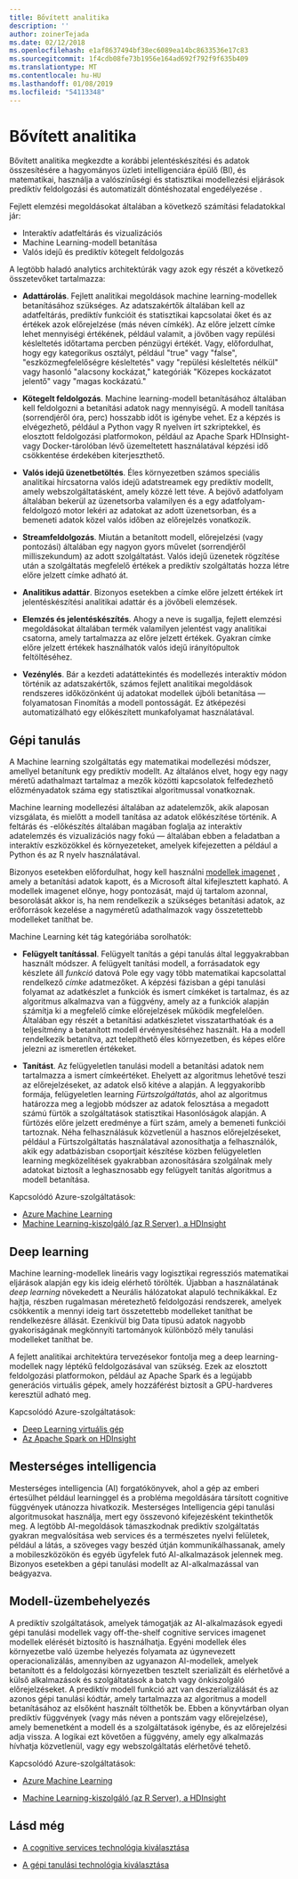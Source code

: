 ```yaml
---
title: Bővített analitika
description: ''
author: zoinerTejada
ms.date: 02/12/2018
ms.openlocfilehash: e1af8637494bf38ec6089ea14bc8633536e17c83
ms.sourcegitcommit: 1f4cdb08fe73b1956e164ad692f792f9f635b409
ms.translationtype: MT
ms.contentlocale: hu-HU
ms.lasthandoff: 01/08/2019
ms.locfileid: "54113348"
---
```

# <a name="advanced-analytics"></a>Bővített analitika

Bővített analitika megkezdte a korábbi jelentéskészítési és adatok összesítésére a hagyományos üzleti intelligenciára épülő (BI), és matematikai, használja a valószínűségi és statisztikai modellezési eljárások prediktív feldolgozási és automatizált döntéshozatal engedélyezése .

Fejlett elemzési megoldásokat általában a következő számítási feladatokkal jár:

- Interaktív adatfeltárás és vizualizációs
- Machine Learning-modell betanítása
- Valós idejű és prediktív kötegelt feldolgozás

A legtöbb haladó analytics architektúrák vagy azok egy részét a következő összetevőket tartalmazza:

- **Adattárolás**. Fejlett analitikai megoldások machine learning-modellek betanításához szükséges. Az adatszakértők általában kell az adatfeltárás, prediktív funkcióit és statisztikai kapcsolatai őket és az értékek azok előrejelzése (más néven címkék). Az előre jelzett címke lehet mennyiségi értékének, például valamit, a jövőben vagy repülési késleltetés időtartama percben pénzügyi értékét. Vagy, előfordulhat, hogy egy kategorikus osztályt, például "true" vagy "false", "eszközmegfelelőségre késleltetés" vagy "repülési késleltetés nélkül" vagy hasonló "alacsony kockázat," kategóriák "Közepes kockázatot jelentő" vagy "magas kockázatú."

- **Kötegelt feldolgozás**. Machine learning-modell betanításához általában kell feldolgozni a betanítási adatok nagy mennyiségű. A modell tanítása (sorrendjéről óra, perc) hosszabb időt is igénybe vehet. Ez a képzés is elvégezhető, például a Python vagy R nyelven írt szkriptekkel, és elosztott feldolgozási platformokon, például az Apache Spark HDInsight- vagy Docker-tárolóban lévő üzemeltetett használatával képzési idő csökkentése érdekében kiterjeszthető.

- **Valós idejű üzenetbetöltés**. Éles környezetben számos speciális analitikai hírcsatorna valós idejű adatstreamek egy prediktív modellt, amely webszolgáltatásként, amely közzé lett téve. A bejövő adatfolyam általában bekerül az üzenetsorba valamilyen és a egy adatfolyam-feldolgozó motor lekéri az adatokat az adott üzenetsorban, és a bemeneti adatok közel valós időben az előrejelzés vonatkozik.

- **Streamfeldolgozás**. Miután a betanított modell, előrejelzési (vagy pontozási) általában egy nagyon gyors művelet (sorrendjéről milliszekundum) az adott szolgáltatást. Valós idejű üzenetek rögzítése után a szolgáltatás megfelelő értékek a prediktív szolgáltatás hozza létre előre jelzett címke adható át.

- **Analitikus adattár**. Bizonyos esetekben a címke előre jelzett értékek írt jelentéskészítési analitikai adattár és a jövőbeli elemzések.

- **Elemzés és jelentéskészítés**. Ahogy a neve is sugallja, fejlett elemzési megoldásokat általában termék valamilyen jelentést vagy analitikai csatorna, amely tartalmazza az előre jelzett értékek. Gyakran címke előre jelzett értékek használhatók valós idejű irányítópultok feltöltéséhez.

- **Vezénylés**. Bár a kezdeti adatáttekintés és modellezés interaktív módon történik az adatszakértők, számos fejlett analitikai megoldások rendszeres időközönként új adatokat modellek újbóli betanítása &mdash; folyamatosan Finomítás a modell pontosságát. Ez átképezési automatizálható egy előkészített munkafolyamat használatával.

## <a name="machine-learning"></a>Gépi tanulás

A Machine learning szolgáltatás egy matematikai modellezési módszer, amellyel betanítunk egy prediktív modellt. Az általános elvet, hogy egy nagy méretű adathalmazt tartalmaz a mezők közötti kapcsolatok felfedezhető előzményadatok száma egy statisztikai algoritmussal vonatkoznak.

Machine learning modellezési általában az adatelemzők, akik alaposan vizsgálata, és mielőtt a modell tanítása az adatok előkészítése történik. A feltárás és -előkészítés általában magában foglalja az interaktív adatelemzés és vizualizációs nagy fokú &mdash; általában ebben a feladatban a interaktív eszközökkel és környezeteket, amelyek kifejezetten a például a Python és az R nyelv használatával.

Bizonyos esetekben előfordulhat, hogy kell használni [modellek imagenet](/machine-learning-server/install/microsoftml-install-pretrained-models) , amely a betanítási adatok kapott, és a Microsoft által kifejlesztett kapható. A modellek imagenet előnye, hogy pontozását, majd új tartalom azonnal, besorolását akkor is, ha nem rendelkezik a szükséges betanítási adatok, az erőforrások kezelése a nagyméretű adathalmazok vagy összetettebb modelleket taníthat be.

Machine Learning két tág kategóriába sorolhatók:

- **Felügyelt tanítással**. Felügyelt tanítás a gépi tanulás által leggyakrabban használt módszer. A felügyelt tanítási modell, a forrásadatok egy készlete áll *funkció* datová Pole egy vagy több matematikai kapcsolattal rendelkező *címke* adatmezőket. A képzési fázisban a gépi tanulási folyamat az adatkészlet a funkciók és ismert címkéket is tartalmaz, és az algoritmus alkalmazva van a függvény, amely az a funkciók alapján számítja ki a megfelelő címke előrejelzések működik megfelelően. Általában egy részét a betanítási adatkészletet visszatarthatóak és a teljesítmény a betanított modell érvényesítéséhez használt. Ha a modell rendelkezik betanítva, azt telepíthető éles környezetben, és képes előre jelezni az ismeretlen értékeket.

- **Tanítást**. Az felügyeletlen tanulási modell a betanítási adatok nem tartalmazza a ismert címkeértéket. Ehelyett az algoritmus lehetővé teszi az előrejelzéseket, az adatok első kitéve a alapján. A leggyakoribb formája, felügyeletlen learning *Fürtszolgáltatás*, ahol az algoritmus határozza meg a legjobb módszer az adatok felosztása a megadott számú fürtök a szolgáltatások statisztikai Hasonlóságok alapján. A fürtözés előre jelzett eredménye a fürt szám, amely a bemeneti funkciói tartoznak. Néha felhasználásuk közvetlenül a hasznos előrejelzéseket, például a Fürtszolgáltatás használatával azonosíthatja a felhasználók, akik egy adatbázisban csoportjait készítése közben felügyeletlen learning megközelítések gyakrabban azonosítására szolgálnak mely adatokat biztosít a leghasznosabb egy felügyelt tanítás algoritmus a modell betanítása.

Kapcsolódó Azure-szolgáltatások:

- [Azure Machine Learning](/azure/machine-learning/)
- [Machine Learning-kiszolgáló (az R Server), a HDInsight](/azure/hdinsight/r-server/r-server-overview)

## <a name="deep-learning"></a>Deep learning

Machine learning-modellek lineáris vagy logisztikai regressziós matematikai eljárások alapján egy kis ideig elérhető törölték. Újabban a használatának *deep learning* növekedett a Neurális hálózatokat alapuló technikákkal. Ez hajtja, részben rugalmasan méretezhető feldolgozási rendszerek, amelyek csökkentik a mennyi ideig tart összetettebb modelleket taníthat be rendelkezésre állását. Ezenkívül big Data típusú adatok nagyobb gyakoriságának megkönnyíti tartományok különböző mély tanulási modelleket taníthat be.

A fejlett analitikai architektúra tervezésekor fontolja meg a deep learning-modellek nagy léptékű feldolgozásával van szükség. Ezek az elosztott feldolgozási platformokon, például az Apache Spark és a legújabb generációs virtuális gépek, amely hozzáférést biztosít a GPU-hardveres keresztül adható meg.

Kapcsolódó Azure-szolgáltatások:

- [Deep Learning virtuális gép](/azure/machine-learning/data-science-virtual-machine/deep-learning-dsvm-overview)
- [Az Apache Spark on HDInsight](/azure/hdinsight/spark/apache-spark-overview)

## <a name="artificial-intelligence"></a>Mesterséges intelligencia

Mesterséges intelligencia (AI) forgatókönyvek, ahol a gép az emberi értesülhet például learninggel és a probléma megoldására társított cognitive függvények utánozza hivatkozik. Mesterséges Intelligencia gépi tanulási algoritmusokat használja, mert egy összevonó kifejezésként tekinthetők meg. A legtöbb AI-megoldások támaszkodnak prediktív szolgáltatás gyakran megvalósítása web services és a természetes nyelvi felületek, például a látás, a szöveges vagy beszéd útján kommunikálhassanak, amely a mobileszközökön és egyéb ügyfelek futó AI-alkalmazások jelennek meg. Bizonyos esetekben a gépi tanulási modellt az AI-alkalmazással van beágyazva.

## <a name="model-deployment"></a>Modell-üzembehelyezés

A prediktív szolgáltatások, amelyek támogatják az AI-alkalmazások egyedi gépi tanulási modellek vagy off-the-shelf cognitive services imagenet modellek elérését biztosító is használhatja. Egyéni modellek éles környezetbe való üzembe helyezés folyamata az úgynevezett operacionalizálás, amennyiben az ugyanazon AI-modellek, amelyek betanított és a feldolgozási környezetben tesztelt szerializált és elérhetővé a külső alkalmazások és szolgáltatások a batch vagy önkiszolgáló előrejelzéseket. A prediktív modell funkció azt van deszerializálását és az azonos gépi tanulási kódtár, amely tartalmazza az algoritmus a modell betanításához az elsőként használt tölthetők be. Ebben a könyvtárban olyan prediktív függvények (vagy más néven a pontszám vagy előrejelzése), amely bemenetként a modell és a szolgáltatások igénybe, és az előrejelzési adja vissza. A logikai ezt követően a függvény, amely egy alkalmazás hívhatja közvetlenül, vagy egy webszolgáltatás elérhetővé tehető.

Kapcsolódó Azure-szolgáltatások:

- [Azure Machine Learning](/azure/machine-learning/)

- [Machine Learning-kiszolgáló (az R Server), a HDInsight](/azure/hdinsight/r-server/r-server-overview)

## <a name="see-also"></a>Lásd még

- [A cognitive services technológia kiválasztása](../technology-choices/cognitive-services.md)

- [A gépi tanulási technológia kiválasztása](../technology-choices/data-science-and-machine-learning.md)
